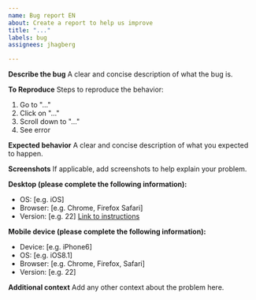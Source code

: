 ```yaml
---
name: Bug report EN
about: Create a report to help us improve
title: "..."
labels: bug
assignees: jhagberg

---
```


**Describe the bug**
A clear and concise description of what the bug is.

**To Reproduce**
Steps to reproduce the behavior:
1. Go to "..."
2. Click on "..."
3. Scroll down to "..."
4. See error

**Expected behavior**
A clear and concise description of what you expected to happen.

**Screenshots**
If applicable, add screenshots to help explain your problem.

**Desktop (please complete the following information):**
- OS: [e.g. iOS]
- Browser: [e.g. Chrome, Firefox Safari]
- Version: [e.g. 22] [Link to instructions](https://www.computerhope.com/issues/ch001329.htm)

**Mobile device (please complete the following information):**
- Device: [e.g. iPhone6]
- OS: [e.g. iOS8.1]
- Browser: [e.g. Chrome, Firefox, Safari]
- Version: [e.g. 22]

**Additional context**
Add any other context about the problem here.
